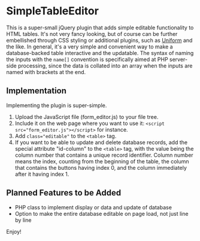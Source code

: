 SimpleTableEditor
=================

This is a super-small jQuery plugin that adds simple editable functionality to HTML tables.  It's not very
fancy looking, but of course can be further embellished through CSS styling or additional plugins, such as
[Uniform](http://uniformjs.com/) and the like.  In general, it's a very simple and convenient way to make a
database-backed table interactive and the updatable.  The syntax of naming the inputs with the `name[]`
convention is specifically aimed at PHP server-side processing, since the data is collated into an array when
the inputs are named with brackets at the end.

Implementation
--------------

Implementing the plugin is super-simple.

1. Upload the JavaScript file (form_editor.js) to your file tree.
2. Include it on the web page where you want to use it: `<script src="form_editor.js"></script>` for instance.
3. Add `class="editable"` to the `<table>` tag.
4. If you want to be able to update and delete database records, add the special attribute "id-column" to the
`<table>` tag, with the value being the column number that contains a unique record identifier.  Column number
means the index, counting from the beginning of the table, the column that contains the buttons having index 0, and the column immediately after it having index 1.

Planned Features to be Added
----------------------------

- PHP class to implement display or data and update of database
- Option to make the entire database editable on page load, not just line by line

Enjoy!
